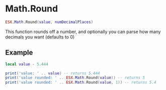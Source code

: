 # Math.Round

```lua
ESX.Math.Round(value, numDecimalPlaces)
```

This function rounds off a number, and optionally you can parse how many decimals you want (defaults to 0)

## Example

```lua
local value - 5.444

print('value: ' .. value) -- returns 5.444
print('value rounded: ' .. ESX.Math.Round(value)) -- returns 5
print('value rounded: ' .. ESX.Math.Round(value, 1)) -- returns 5.4
```
